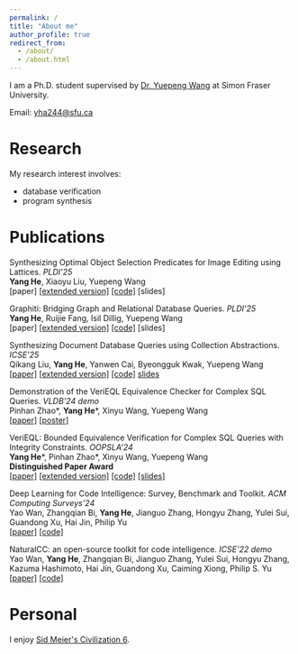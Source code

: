 ```yaml
---
permalink: /
title: "About me"
author_profile: true
redirect_from: 
  - /about/
  - /about.html
---
```

I am a Ph.D. student supervised by [Dr. Yuepeng Wang](https://www.cs.sfu.ca/~yuepeng/) at Simon Fraser University.

Email: yha244@sfu.ca

Research
============

My research interest involves:
- database verification
- program synthesis


Publications
============

Synthesizing Optimal Object Selection Predicates for Image Editing using Lattices. *PLDI'25* <br>
**Yang He**, Xiaoyu Liu, Yuepeng Wang <br>
[paper] [[extended version]](https://arxiv.org/pdf/2504.03155) [[code]](https://github.com/simpl-group/ManiRender-artifact-evaluation) [slides]

Graphiti: Bridging Graph and Relational Database Queries. *PLDI'25* <br>
**Yang He**, Ruijie Fang, Isil Dillig, Yuepeng Wang <br>
[paper] [[extended version]](https://arxiv.org/pdf/2504.03182) [[code]](https://github.com/simpl-group/Graphiti-artifact-evaluation) [slides]

Synthesizing Document Database Queries using Collection Abstractions. *ICSE'25* <br>
Qikang Liu, **Yang He**, Yanwen Cai, Byeongguk Kwak, Yuepeng Wang <br>
[[paper]](https://doi.ieeecomputersociety.org/10.1109/ICSE55347.2025.00152) [[extended version]](https://arxiv.org/pdf/2412.06102) [[code]](https://github.com/simpl-group/nosdaq) [slides](assets/files/Nosdaq_ICSE25.pptx)

Demonstration of the VeriEQL Equivalence Checker for Complex SQL Queries. *VLDB'24 demo* <br>
Pinhan Zhao\*, **Yang He**\*, Xinyu Wang, Yuepeng Wang <br>
[[paper]](https://dl.acm.org/doi/10.14778/3685800.3685894) [[poster]](assets/files/VLDB_onsite.pptx)

VeriEQL: Bounded Equivalence Verification for Complex SQL Queries with Integrity Constraints. *OOPSLA'24* <br>
**Yang He**\*, Pinhan Zhao\*, Xinyu Wang, Yuepeng Wang <br>
**Distinguished Paper Award** <br>
[[paper]](https://dl.acm.org/doi/10.1145/3649849) [[extended version]](https://arxiv.org/pdf/2403.03193) [[code]](https://github.com/VeriEQL/VeriEQL) [[slides]](assets/files/VeriEQL_OOPSLA24.key) <br>

Deep Learning for Code Intelligence: Survey, Benchmark and Toolkit. *ACM Computing Surveys'24* <br>
Yao Wan, Zhangqian Bi, **Yang He**, Jianguo Zhang, Hongyu Zhang, Yulei Sui, Guandong Xu, Hai Jin, Philip Yu <br>
[[paper]](https://dl.acm.org/doi/10.1145/3664597) [[code]](https://github.com/CGCL-codes/naturalcc) <br>

NaturalCC: an open-source toolkit for code intelligence. *ICSE'22 demo* <br>
Yao Wan, **Yang He**, Zhangqian Bi, Jianguo Zhang, Yulei Sui, Hongyu Zhang, Kazuma Hashimoto, Hai Jin, Guandong Xu, Caiming Xiong, Philip S. Yu  <br>
[[paper]](https://dl.acm.org/doi/abs/10.1145/3510454.3516863) [[code]](https://github.com/CGCL-codes/naturalcc) <br>


Personal
============

I enjoy [Sid Meier's Civilization 6](https://store.steampowered.com/app/289070/Sid_Meiers_Civilization_VI/).